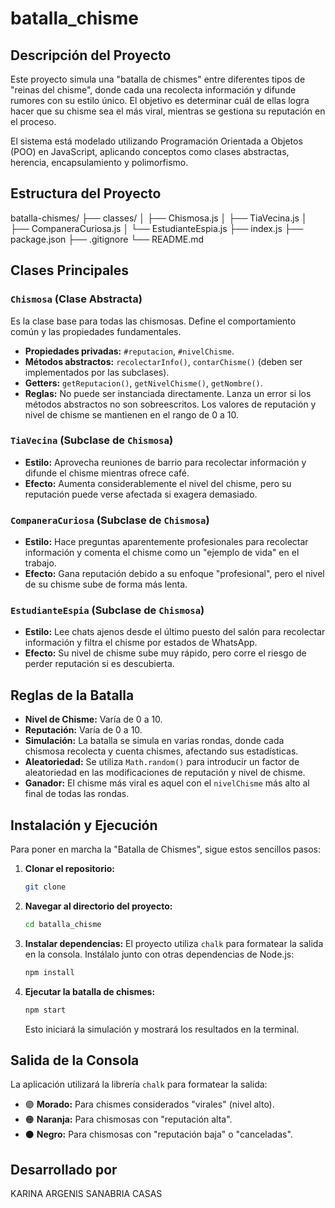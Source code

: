 # batalla_chisme

## Descripción del Proyecto

Este proyecto simula una "batalla de chismes" entre diferentes tipos de "reinas del chisme", donde cada una recolecta información y difunde rumores con su estilo único. El objetivo es determinar cuál de ellas logra hacer que su chisme sea el más viral, mientras se gestiona su reputación en el proceso.

El sistema está modelado utilizando Programación Orientada a Objetos (POO) en JavaScript, aplicando conceptos como clases abstractas, herencia, encapsulamiento y polimorfismo.

## Estructura del Proyecto
batalla-chismes/
├── classes/
│   ├── Chismosa.js
│   ├── TiaVecina.js
│   ├── CompaneraCuriosa.js
│   └── EstudianteEspia.js
├── index.js
├── package.json
├── .gitignore
└── README.md

## Clases Principales

### `Chismosa` (Clase Abstracta)

Es la clase base para todas las chismosas. Define el comportamiento común y las propiedades fundamentales.
* **Propiedades privadas:** `#reputacion`, `#nivelChisme`.
* **Métodos abstractos:** `recolectarInfo()`, `contarChisme()` (deben ser implementados por las subclases).
* **Getters:** `getReputacion()`, `getNivelChisme()`, `getNombre()`.
* **Reglas:** No puede ser instanciada directamente. Lanza un error si los métodos abstractos no son sobreescritos. Los valores de reputación y nivel de chisme se mantienen en el rango de 0 a 10.

### `TiaVecina` (Subclase de `Chismosa`)

* **Estilo:** Aprovecha reuniones de barrio para recolectar información y difunde el chisme mientras ofrece café.
* **Efecto:** Aumenta considerablemente el nivel del chisme, pero su reputación puede verse afectada si exagera demasiado.

### `CompaneraCuriosa` (Subclase de `Chismosa`)

* **Estilo:** Hace preguntas aparentemente profesionales para recolectar información y comenta el chisme como un "ejemplo de vida" en el trabajo.
* **Efecto:** Gana reputación debido a su enfoque "profesional", pero el nivel de su chisme sube de forma más lenta.

### `EstudianteEspia` (Subclase de `Chismosa`)

* **Estilo:** Lee chats ajenos desde el último puesto del salón para recolectar información y filtra el chisme por estados de WhatsApp.
* **Efecto:** Su nivel de chisme sube muy rápido, pero corre el riesgo de perder reputación si es descubierta.

## Reglas de la Batalla

* **Nivel de Chisme:** Varía de 0 a 10.
* **Reputación:** Varía de 0 a 10.
* **Simulación:** La batalla se simula en varias rondas, donde cada chismosa recolecta y cuenta chismes, afectando sus estadísticas.
* **Aleatoriedad:** Se utiliza `Math.random()` para introducir un factor de aleatoriedad en las modificaciones de reputación y nivel de chisme.
* **Ganador:** El chisme más viral es aquel con el `nivelChisme` más alto al final de todas las rondas.

## Instalación y Ejecución

Para poner en marcha la "Batalla de Chismes", sigue estos sencillos pasos:

1.  **Clonar el repositorio:**
    ```bash
    git clone 
    ```

2.  **Navegar al directorio del proyecto:**
    ```bash
    cd batalla_chisme 
    ```

3.  **Instalar dependencias:**
    El proyecto utiliza `chalk` para formatear la salida en la consola. Instálalo junto con otras dependencias de Node.js:
    ```bash
    npm install
    ```

4.  **Ejecutar la batalla de chismes:**
    ```bash
    npm start
    ```
    Esto iniciará la simulación y mostrará los resultados en la terminal.

## Salida de la Consola

La aplicación utilizará la librería `chalk` para formatear la salida:
* 🟣 **Morado:** Para chismes considerados "virales" (nivel alto).
* 🟠 **Naranja:** Para chismosas con "reputación alta".
* ⚫ **Negro:** Para chismosas con "reputación baja" o "canceladas".

## Desarrollado por

KARINA ARGENIS SANABRIA CASAS
